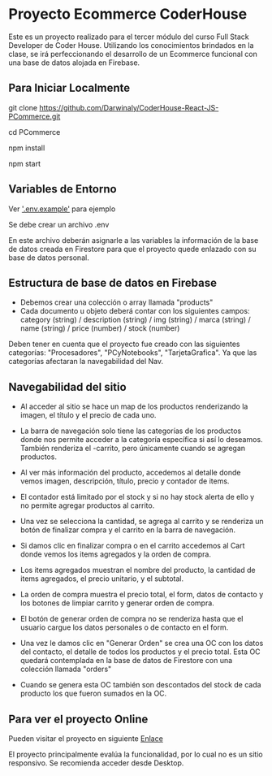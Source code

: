 # Proyecto Ecommerce CoderHouse

Este es un proyecto realizado para el tercer módulo del curso Full Stack Developer de Coder House. Utilizando los conocimientos brindados en la clase, se irá perfeccionando el desarrollo de un Ecommerce funcional con una base de datos alojada en Firebase.


## Para Iniciar Localmente

git clone https://github.com/Darwinaly/CoderHouse-React-JS-PCommerce.git

cd PCommerce

npm install

npm start


## Variables de Entorno

Ver ['.env.example'](https://github.com/Darwinaly/CoderHouse-React-JS-PCommerce/blob/main/.env.example) para ejemplo

Se debe crear un archivo .env

En este archivo deberán asignarle a las variables la información de la base de datos creada en Firestore para que el proyecto quede enlazado con su base de datos personal.

## Estructura de base de datos en Firebase

- Debemos crear una colección o array llamada "products"
- Cada documento u objeto deberá contar con los siguientes campos: category (string) / description (string) / img (string) / marca (string) / name (string) / price (number) / stock (number)

Deben tener en cuenta que el proyecto fue creado con las siguientes categorías: "Procesadores", "PCyNotebooks", "TarjetaGrafica". Ya que las categorías afectaran la navegabilidad del Nav.

## Navegabilidad del sitio

- Al acceder al sitio se hace un map de los productos renderizando la imagen, el título y el precio de cada uno.
- La barra de navegación solo tiene las categorías de los productos donde nos permite acceder a la categoría específica si así lo deseamos. También renderiza el -carrito, pero únicamente cuando se agregan productos.

- Al ver más información del producto, accedemos al detalle donde vemos imagen, descripción, título, precio y contador de items.
- El contador está limitado por el stock y si no hay stock alerta de ello y no permite agregar productos al carrito.
- Una vez se selecciona la cantidad, se agrega al carrito y se renderiza un botón de finalizar compra y el carrito en la barra de navegación.
- Si damos clic en finalizar compra o en el carrito accedemos al Cart donde vemos los items agregados y la orden de compra.

- Los items agregados muestran el nombre del producto, la cantidad de items agregados, el precio unitario, y el subtotal.
- La orden de compra muestra el precio total, el form, datos de contacto y los botones de limpiar carrito y generar orden de compra.
- El botón de generar orden de compra no se renderiza hasta que el usuario cargue los datos personales o de contacto en el form.

- Una vez le damos clic en "Generar Orden" se crea una OC con los datos del contacto, el detalle de todos los productos y el precio total. Esta OC quedará contemplada en la base de datos de Firestore con una colección llamada "orders"
- Cuando se genera esta OC también son descontados del stock de cada producto los que fueron sumados en la OC.

## Para ver el proyecto Online

Pueden visitar el proyecto en siguiente [Enlace](https://coder-house-react-js-pc-ommerce.vercel.app/)

El proyecto principalmente evalúa la funcionalidad, por lo cual no es un sitio responsivo. Se recomienda acceder desde Desktop.



